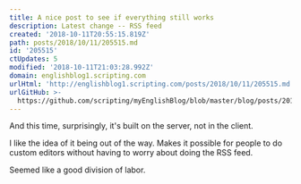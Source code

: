 ```yaml
---
title: A nice post to see if everything still works
description: Latest change -- RSS feed
created: '2018-10-11T20:55:15.819Z'
path: posts/2018/10/11/205515.md
id: '205515'
ctUpdates: 5
modified: '2018-10-11T21:03:28.992Z'
domain: englishblog1.scripting.com
urlHtml: 'http://englishblog1.scripting.com/posts/2018/10/11/205515.md'
urlGitHub: >-
  https://github.com/scripting/myEnglishBlog/blob/master/blog/posts/2018/10/11/205515.md
---
```

And this time, surprisingly, it's built on the server, not in the client.

I like the idea of it being out of the way. Makes it possible for people to do custom editors without having to worry about doing the RSS feed.

Seemed like a good division of labor.